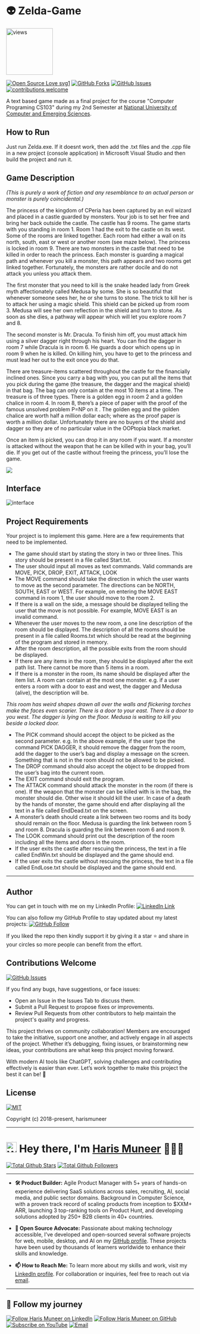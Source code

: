 # 👽 Zelda-Game

<a href="https://github.com/harismuneer"><img alt="views" title="Github views" src="https://komarev.com/ghpvc/?username=harismuneer&style=flat-square" width="125"/></a>

[![Open Source Love svg1](https://badges.frapsoft.com/os/v1/open-source.svg?v=103)](#)
[![GitHub Forks](https://img.shields.io/github/forks/harismuneer/Zelda-Game.svg?style=social&label=Fork&maxAge=2592000)](https://www.github.com/harismuneer/Zelda-Game/fork)
[![GitHub Issues](https://img.shields.io/github/issues/harismuneer/Zelda-Game.svg?style=flat&label=Issues&maxAge=2592000)](https://www.github.com/harismuneer/Zelda-Game/issues)
[![contributions welcome](https://img.shields.io/badge/contributions-welcome-brightgreen.svg?style=flat&label=Contributions&colorA=red&colorB=black	)](#)


A text based game made as a final project for the course "Computer Programing CS103" during my 2nd Semester at [National University of Computer and Emerging Sciences](http://nu.edu.pk/).

## How to Run
Just run Zelda.exe. If it doesnt work, then add the .txt files and the .cpp file in a new project (console application) in Microsoft Visual Studio and then build the project and run it.

## Game Description
*(This is purely a work of fiction and any resemblance to an actual person or monster is purely coincidental.)*

The princess of the kingdom of CPeria has been captured by an evil wizard and placed in a castle guarded by monsters. Your job is to set her free and bring her back outside the castle. The castle has 9 rooms. The game starts with you standing in room 1. Room 1 had the exit to the castle on its west. Some of the rooms are linked together. Each room had either a wall on its north, south, east or west or another room (see maze below).  The princess is locked in room 9. There are two monsters in the castle that need to be killed in order to reach the princess. Each monster is guarding a magical path and whenever you kill a monster, this path appears and two rooms get linked together. Fortunately, the monsters are rather docile and do not attack you unless you attack them. 

The first monster that you need to kill is the snake headed lady from Greek myth affectionately called Medusa by some. She is so beautiful that whenever someone sees her, he or she turns to stone. The trick to kill her is to attack her using a magic shield. This shield can be picked up from room 3. Medusa will see her own reflection in the shield and turn to stone. As soon as she dies, a pathway will appear which will let you explore room 7 and 8.

The second monster is Mr. Dracula. To finish him off, you must attack him using a silver dagger right through his heart. You can find the dagger in room 7 while Dracula is in room 6. He guards a door which opens up in room 9 when he is killed. On killing him, you have to get to the princess and must lead her out to the exit once you do that. 

There are treasure-items scattered throughout the castle for the financially inclined ones. Since you carry a bag with you, you can put all the items that you pick during the game (the treasure, the dagger and the magical shield) in that bag. The bag can only contain at the most 10 items at a time. The treasure is of three types. There is a golden egg in room 2 and a golden chalice in room 4. In room 8, there’s a piece of paper with the proof of the famous unsolved problem P=NP on it . The golden egg and the golden chalice are worth half a million dollar each; where as the proof paper is worth a million dollar. Unfortunately there are no buyers of the shield and dagger so they are of no particular value in the OOPtopia black market. 

Once an item is picked, you can drop it in any room if you want. If a monster is attacked without the weapon that he can be killed with in your bag, you’ll die. If you get out of the castle without freeing the princess, you’ll lose the game.

![](../master/images/i.png)

## Interface
![interface](../master/images/interface.png)

## Project Requirements
Your project is to implement this game. Here are a few requirements that need to be implemented. 

*	The game should start by stating the story in two or three lines. This story should be present in a file called Start.txt.
*	The user should input all moves as text commands. Valid commands are MOVE, PICK, DROP, EXIT, ATTACK, LOOK
*	The MOVE command should take the direction in which the user wants to move as the second parameter. The directions can be NORTH, SOUTH, EAST or WEST. For example, on entering the MOVE EAST command in room 1, the user should move to the room 2. 
*	If there is a wall on the side, a message should be displayed telling the user that the move is not possible. For example, MOVE EAST is an invalid command. 
*	Whenever the user moves to the new room, a one line description of the room should be displayed. The description of all the rooms should be present in a file called Rooms.txt which should be read at the beginning of the program and stored in memory. 
*	After the room description, all the possible exits from the room should be displayed. 
*	If there are any items in the room, they should be displayed after the exit path list. There cannot be more than 5 items in a room.
*	If there is a monster in the room, its name should be displayed after the item list. A room can contain at the most one monster. e.g. if a user enters a room with a door to east and west, the dagger and Medusa (alive), the description will be. 

*This room has weird shapes drawn all over the walls and flickering torches make the faces even scarier. There is a door to your east. There is a door to you west. The dagger is lying on the floor. Medusa is waiting to kill you beside a locked door.*

*	The PICK command should accept the object to be picked as the second parameter. e.g. In the above example, if the user type the command PICK DAGGER, it should remove the dagger from the room, add the dagger to the user’s bag and display a message on the screen. Something that is not in the room should not be allowed to be picked. 
*	The DROP command should also accept the object to be dropped from the user’s bag into the current room.
*	The EXIT command should exit the program.
*	The ATTACK command should attack the monster in the room (if there is one). If the weapon that the monster can be killed with is in the bag, the monster should die. Other wise it should kill the user. In case of a death by the hands of monster, the game should end after displaying all the text in a file called EndDead.txt on the screen.
*	A monster’s death should create a link between two rooms and its body should remain on the floor. Medusa is guarding the link between room 5 and room 8. Dracula is guarding the link between room 6 and room 9.
*	The LOOK command should print out the description of the room including all the items and doors in the room.
*	If the user exits the castle after rescuing the princess, the text in a file called EndWin.txt should be displayed and the game should end. 
*	If the user exits the castle without rescuing the princess, the text in a file called EndLose.txt should be displayed and the game should end. 

<hr>


## Author
You can get in touch with me on my LinkedIn Profile: [![LinkedIn Link](https://img.shields.io/badge/Connect-harismuneer-blue.svg?logo=linkedin&longCache=true&style=social&label=Follow)](https://www.linkedin.com/in/harismuneer)

You can also follow my GitHub Profile to stay updated about my latest projects: [![GitHub Follow](https://img.shields.io/badge/Connect-harismuneer-blue.svg?logo=Github&longCache=true&style=social&label=Follow)](https://github.com/harismuneer)

If you liked the repo then kindly support it by giving it a star ⭐ and share in your circles so more people can benefit from the effort.


## Contributions Welcome
[![GitHub Issues](https://img.shields.io/github/issues/harismuneer/Zelda-Game.svg?style=flat&label=Issues&maxAge=2592000)](https://www.github.com/harismuneer/Zelda-Game/issues)

If you find any bugs, have suggestions, or face issues:

- Open an Issue in the Issues Tab to discuss them.
- Submit a Pull Request to propose fixes or improvements.
- Review Pull Requests from other contributors to help maintain the project's quality and progress.

This project thrives on community collaboration! Members are encouraged to take the initiative, support one another, and actively engage in all aspects of the project. Whether it’s debugging, fixing issues, or brainstorming new ideas, your contributions are what keep this project moving forward.

With modern AI tools like ChatGPT, solving challenges and contributing effectively is easier than ever. Let’s work together to make this project the best it can be! 🚀

## License
[![MIT](https://img.shields.io/cocoapods/l/AFNetworking.svg?style=style&label=License&maxAge=2592000)](../master/LICENSE)

Copyright (c) 2018-present, harismuneer    

<!-- PROFILE_INTRO_START -->

<hr>

<h1> <a href="#"><img src="https://media.giphy.com/media/hvRJCLFzcasrR4ia7z/giphy.gif" alt="Waving hand" width="28"></a>
Hey there, I'm <a href="https://www.linkedin.com/in/harismuneer/">Haris Muneer</a> 👨🏻‍💻
</h1>


<a href="https://github.com/harismuneer"><img src="https://img.shields.io/github/stars/harismuneer" alt="Total Github Stars"></a>
<a href="https://github.com/harismuneer?tab=followers"><img src="https://img.shields.io/github/followers/harismuneer" alt="Total Github Followers"></a>

<hr>

- <b>🛠️ Product Builder:</b> Agile Product Manager with 5+ years of hands-on experience delivering SaaS solutions across sales, recruiting, AI, social media, and public sector domains. Background in Computer Science, with a proven track record of scaling products from inception to $XXM+ ARR, launching 3 top-ranking tools on Product Hunt, and developing solutions adopted by 250+ B2B clients in 40+ countries.  
 
- <b>🌟 Open Source Advocate:</b> Passionate about making technology accessible, I’ve developed and open-sourced several software projects for web, mobile, desktop, and AI on my <a href="https://github.com/harismuneer">GitHub profile</a>. These projects have been used by thousands of learners worldwide to enhance their skills and knowledge.

- <b>📫 How to Reach Me:</b> To learn more about my skills and work, visit my <a href="https://www.linkedin.com/in/harismuneer">LinkedIn profile</a>. For collaboration or inquiries, feel free to reach out via <a href="mailto:haris.muneer5@gmail.com">email</a>.

<hr>

<h2 align="left">🤝 Follow my journey</h2>
<p align="left">
  <a href="https://www.linkedin.com/in/harismuneer"><img title="Follow Haris Muneer on LinkedIn" src="https://img.shields.io/badge/LinkedIn-0077B5?style=for-the-badge&logo=linkedin&logoColor=white"/></a>
  <a href="https://github.com/harismuneer"><img title="Follow Haris Muneer on GitHub" src="https://img.shields.io/badge/GitHub-100000?style=for-the-badge&logo=github&logoColor=white"/></a>
  <a href="https://www.youtube.com/@haris_muneer?sub_confirmation=1"><img title="Subscribe on YouTube" src="https://img.shields.io/badge/YouTube-FF0000?style=for-the-badge&logo=youtube&logoColor=white"/></a> 
  <a href="mailto:haris.muneer5@gmail.com"><img title="Email" src="https://img.shields.io/badge/Gmail-D14836?style=for-the-badge&logo=gmail&logoColor=white"/></a>
</p>



<!-- PROFILE_INTRO_END -->





